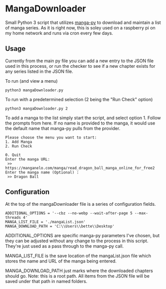 # MangaDownloader
 Small Python 3 script that utilizes [manga-py](https://github.com/manga-py/manga-py "manga-py") to download and maintain a list of manga series. As it is right now, this is soley used on a raspberry pi on my home network and runs via cron every few days.

## Usage ##
Currently from the main py file you can add a new entry to the JSON file used in this process, or run the checker to see if a new chapter exists for any series listed in the JSON file.

To run (and view a menu)
```
python3 mangaDownloader.py
```

To run with a predetermined selection (2 being the "Run Check" option)
```
python3 mangaDownloader.py 2
```

To add a manga to the list simply start the script, and select option 1. Follow the prompts from here. If no name is provided to the manga, it would use the default name that manga-py pulls from the provider.
```
Please choose the menu you want to start:
1. Add Manga
2. Run Check

0. Quit
Enter the manga URL:
 >> https://manganelo.com/manga/read_dragon_ball_manga_online_for_free2
Enter the manga name (Optional) :
 >> Dragon Ball
```

## Configuration ##
At the top of the mangaDownloader file is a series of configuration fields.

```
ADDITIONAL_OPTIONS = '--cbz --no-webp --wait-after-page 5 --max-threads 4'
MANGA_LIST_FILE = './mangaList.json'
MANGA_DOWNLOAD_PATH = 'C:\\Users\\bette\\Desktop'
```

ADDITIONAL_OPTIONS are specific manga-py parameters I've chosen, but they can be adjusted without any change to the process in this script. They're just used as a pass through to the manga-py call.

MANGA_LIST_FILE is the save location of the mangaList.json file which stores the name and URL of the manga being entered.

MANGA_DOWNLOAD_PATH just marks where the downloaded chapters should go. Note: this is a root path. All items from the JSON file will be saved under that path in named folders.
